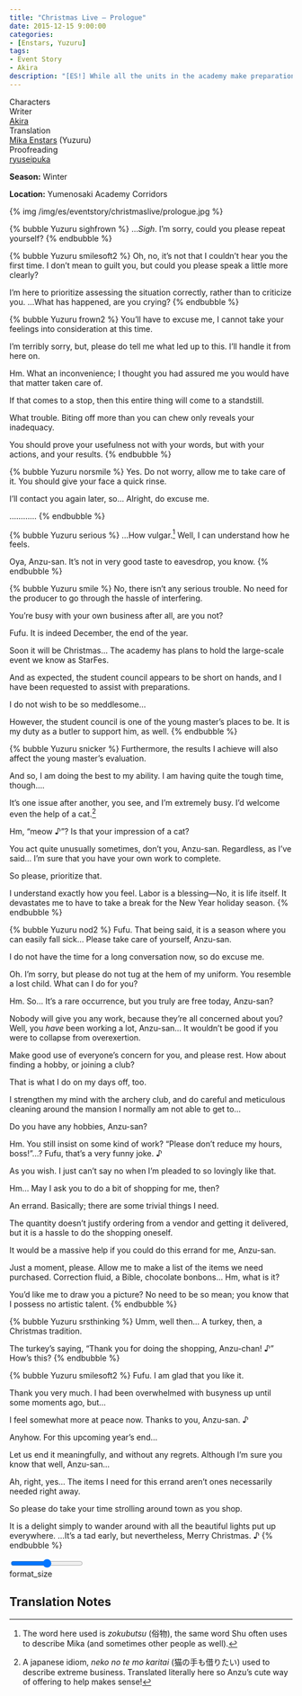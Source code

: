 ```yaml
---
title: "Christmas Live – Prologue"
date: 2015-12-15 9:00:00
categories:
- [Enstars, Yuzuru]
tags:
- Event Story
- Akira
description: "[ES!] While all the units in the academy make preparations for the coming massive Christmas event, “StarFes”, Hinata and Yuuta’s hearts don’t seem to be aligning with each other…"
---
```

<div class="three-wrapper" style="--storyColor:#5ac189;--storyColor-rgb:90,193,137;--storyColor-h:147.4;--storyColor-s:45.4%;--storyColor-l:55.5%;">
    <div class="info-area">
        <div class="info">
            <div class="info-item characters">
                <div class="label">
                    Characters
                </div>
                <div class="value">
                    <a href="/categories/Enstars/Yuzuru" character="Yuzuru"></a>
                </div>
            </div>
            <div class="info-item one">
                <div class="label">
                    Writer
                </div>
                <div class="value">
                    <a href="/tags/Akira/">Akira</a>
                </div>
            </div>
            <div class="info-item two">
                <div class="label">
                    Translation
                </div>
                <div class="value">
                    <a href="https://twilightmalachite.tumblr.com/" target="_blank">Mika Enstars</a> (Yuzuru) 
                </div>
            </div>
            <div class="info-item three">
                <div class="label">
                   Proofreading
                </div>
                <div class="value">
                    <a href="https://ryuseipuka.notion.site/proofed-by-ryuseipuka-020757643ea94baabea5e7d21f325a8b" target="_blank">ryuseipuka</a>
                </div>
            </div>
        </div>
    </div>
</div>

<!-- more -->

<div class="msr-season winter">
    <p><span><b>Season:</b> Winter</span></p>
</div>

<div class="msr-location">
    <p><span><b>Location:</b> Yumenosaki Academy Corridors</span></p>
</div>

{% img /img/es/eventstory/christmaslive/prologue.jpg %}

{% bubble Yuzuru sighfrown %}
…<em>Sigh</em>. I’m sorry, could you please repeat yourself?
{% endbubble %}

{% bubble Yuzuru smilesoft2 %}
Oh, no, it’s not that I couldn’t hear you the first time. I don’t mean to guilt you, but could you please speak a little more clearly?

I’m here to prioritize assessing the situation correctly, rather than to criticize you. …What has happened, are you crying?
{% endbubble %}

{% bubble Yuzuru frown2 %}
You’ll have to excuse me, I cannot take your feelings into consideration at this time.

I’m terribly sorry, but, please do tell me what led up to this. I’ll handle it from here on.

Hm. What an inconvenience; I thought you had assured me you would have that matter taken care of.

If that comes to a stop, then this entire thing will come to a standstill.

What trouble. Biting off more than you can chew only reveals your inadequacy.

You should prove your usefulness not with your words, but with your actions, and your results.
{% endbubble %}

{% bubble Yuzuru norsmile %}
Yes. Do not worry, allow me to take care of it. You should give your face a quick rinse.

I’ll contact you again later, so… Alright, do excuse me.

…………
{% endbubble %}

{% bubble Yuzuru serious %}
…How vulgar.[^1] Well, I can understand how he feels.

Oya, Anzu-san. It’s not in very good taste to eavesdrop, you know.
{% endbubble %}

{% bubble Yuzuru smile %}
No, there isn’t any serious trouble. No need for the producer to go through the hassle of interfering.

You’re busy with your own business after all, are you not?

Fufu. It is indeed December, the end of the year.

Soon it will be Christmas… The academy has plans to hold the large-scale event we know as StarFes.

And as expected, the student council appears to be short on hands, and I have been requested to assist with preparations.

I do not wish to be so meddlesome…

However, the student council is one of the young master’s places to be. It is my duty as a butler to support him, as well.
{% endbubble %}

{% bubble Yuzuru snicker %}
Furthermore, the results I achieve will also affect the young master’s evaluation.

And so, I am doing the best to my ability. I am having quite the tough time, though….

It’s one issue after another, you see, and I’m extremely busy. I’d welcome even the help of a cat.[^2]

Hm, “meow ♪”? Is that your impression of a cat?

You act quite unusually sometimes, don’t you, Anzu-san. Regardless, as I’ve said… I’m sure that you have your own work to complete.

So please, prioritize that.

I understand exactly how you feel. Labor is a blessing—No, it is life itself. It devastates me to have to take a break for the New Year holiday season.
{% endbubble %}

{% bubble Yuzuru nod2 %}
Fufu. That being said, it is a season where you can easily fall sick… Please take care of yourself, Anzu-san.

I do not have the time for a long conversation now, so do excuse me.

Oh. I’m sorry, but please do not tug at the hem of my uniform. You resemble a lost child. What can I do for you?

Hm. So… It’s a rare occurrence, but you truly are free today, Anzu-san?

Nobody will give you any work, because they’re all concerned about you? Well, you <em>have</em> been working a lot, Anzu-san… It wouldn’t be good if you were to collapse from overexertion.

Make good use of everyone’s concern for you, and please rest. How about finding a hobby, or joining a club?

That is what I do on my days off, too.

I strengthen my mind with the archery club, and do careful and meticulous cleaning around the mansion I normally am not able to get to…

Do you have any hobbies, Anzu-san?

Hm. You still insist on some kind of work? “Please don’t reduce my hours, boss!”…? Fufu, that’s a very funny joke. ♪

As you wish. I just can’t say no when I’m pleaded to so lovingly like that.

Hm… May I ask you to do a bit of shopping for me, then?

An errand. Basically; there are some trivial things I need.

The quantity doesn’t justify ordering from a vendor and getting it delivered, but it is a hassle to do the shopping oneself.

It would be a massive help if you could do this errand for me, Anzu-san.

Just a moment, please. Allow me to make a list of the items we need purchased. Correction fluid, a Bible, chocolate bonbons… Hm, what is it?

You’d like me to draw you a picture? No need to be so mean; you know that I possess no artistic talent.
{% endbubble %}

{% bubble Yuzuru srsthinking %}
Umm, well then… A turkey, then, a Christmas tradition.

The turkey’s saying, “Thank you for doing the shopping, Anzu-chan! ♪” How’s this?
{% endbubble %}

{% bubble Yuzuru smilesoft2 %}
Fufu. I am glad that you like it.

Thank you very much. I had been overwhelmed with busyness up until some moments ago, but…

I feel somewhat more at peace now. Thanks to you, Anzu-san. ♪

Anyhow. For this upcoming year’s end…

Let us end it meaningfully, and without any regrets. Although I’m sure you know that well, Anzu-san…

Ah, right, yes… The items I need for this errand aren’t ones necessarily needed right away.

So please do take your time strolling around town as you shop.

It is a delight simply to wander around with all the beautiful lights put up everywhere. …It’s a tad early, but nevertheless, Merry Christmas. ♪
{% endbubble %}

<div class="navigation2">
    <div class="toolbar-wrapper">
        <div class="slider-container">
            <input type="range" min="1" max="5" value="3" class="slider">
        </div>
        <div class="toolbar">
            <a target="_blank" href="/translations" class="home-button" title="Translations Masterlist"><i class="fa fa-home"></i></a>
            <div class="toolbar__section">
                <a id="sliderDrop">
                    <span class="material-icons-round" title="Text Size">format_size</span>
                </a>
            </div>
            <a target="_blank" href="/christmas_live" title="Index"><i class="fa fa-star"></i></a>
            <a href="/christmas_live/dot_to_dot" title="Next Chapter: Dot to Dot"><i class="fa fa-arrow-right"></i></a>
            <a href="#Chapter-Index" class="top-arrow" title="Back to Top"><i class="fa fa-arrow-up"></i></a>
        </div>
    </div>
</div>

## Translation Notes

[^1]: The word here used is <em>zokubutsu</em> (俗物), the same word Shu often uses to describe Mika (and sometimes other people as well).
[^2]: A japanese idiom, <em>neko no te mo karitai</em> (猫の手も借りたい) used to describe extreme business. Translated literally here so Anzu’s cute way of offering to help makes sense!